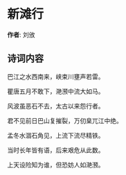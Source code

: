 # 新滩行

**作者**: 刘攽

## 诗词内容

巴江之水西南来，峡束川壅声若雷。

瞿唐五月不敢下，滟滪中流大如马。

风波虽恶石不去，太古以来怨行者。

君不见前日巴山复摧裂，万仞臬兀江中绝。

孟冬水涸石角见，上流下流尽精铁。

当时长年皆有语，后来艰危从此数。

上天设险知为谁，但恐妨人如滟滪。

